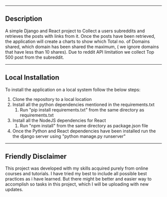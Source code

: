 ------------------------------------------------------------
Description
------------------------------------------------------------
A simple Django and React project to Collect a users subreddits and retrieves the posts with links from it. Once the posts have been retrieved, the application will create a charts to show which Total no. of Domains shared, which domain has been shared the maximum, ( we ignore domains that have less than 10 shares). Due to reddit API limitation we collect Top 500 post from the subreddit.

------------------------------------------------------------
Local Installation
------------------------------------------------------------
To install the application on a local system follow the below steps:
1. Clone the repository to a local location
2. Install all the python dependencies mentioned in the requirements.txt
   1. Run "pip install requirements.txt" from the same directory as requirements.txt
3. Install all the NodeJS dependencies for React
   1. Run "npm install" from the same directory as package.json file
4. Once the Python and React dependencies have been installed run the the django server using "python manage.py runserver"
   

------------------------------------------------------------
Friendly Disclaimer
------------------------------------------------------------
This project was developed with my skills acquired purely from online courses and tutorials. I have tried my best to include all possible best practices as i have learned. But there might be better and easier way to accomplish so tasks in this project, which I will be uploading with new updates.



